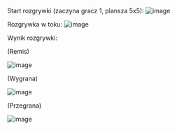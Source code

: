 Start rozgrywki (zaczyna gracz 1, plansza 5x5):
![image](https://github.com/user-attachments/assets/9a73647e-b8ab-46af-b9e9-d17d111039fb)

Rozgrywka w toku:
![image](https://github.com/user-attachments/assets/6503647c-822f-4e75-b13c-9130845cd70e)

Wynik rozgrywki:

(Remis)

![image](https://github.com/user-attachments/assets/b9625eee-cc2e-473a-a0a3-7cd68ae82d20) 

(Wygrana)

![image](https://github.com/user-attachments/assets/c29fa928-6b51-4cd9-89ff-c6d1f34e743b)

(Przegrana)

![image](https://github.com/user-attachments/assets/becc43a4-0e10-4a17-b4d2-8499a6af4169)
